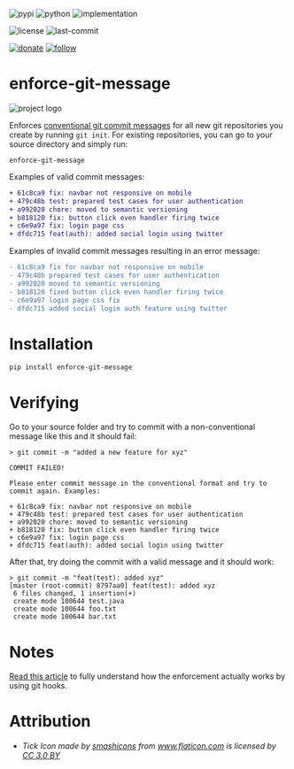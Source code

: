 ![pypi](https://img.shields.io/pypi/v/enforce-git-message.svg)
![python](https://img.shields.io/pypi/pyversions/enforce-git-message.svg)
![implementation](https://img.shields.io/pypi/implementation/enforce-git-message.svg)
<!-- https://img.shields.io/travis/prahladyeri/enforce-git-message/master.svg -->
<!-- ![docs](https://readthedocs.org/projects/enforce-git-message/badge/?version=latest) -->
![license](https://img.shields.io/github/license/prahladyeri/enforce-git-message.svg)
![last-commit](https://img.shields.io/github/last-commit/prahladyeri/enforce-git-message.svg)
<!--![commit-activity](https://img.shields.io/github/commit-activity/w/prahladyeri/enforce-git-message.svg)-->
[![donate](https://img.shields.io/badge/-Donate-blue.svg?logo=paypal)](https://www.paypal.com/cgi-bin/webscr?cmd=_s-xclick&hosted_button_id=JM8FUXNFUK6EU)
[![follow](https://img.shields.io/twitter/follow/prahladyeri.svg?style=social)](https://twitter.com/prahladyeri)
# enforce-git-message

![project logo](https://raw.githubusercontent.com/prahladyeri/enforce-git-message/master/logo.png)

Enforces [conventional git commit messages](https://www.conventionalcommits.org/en/v1.0.0-beta.4/) for all new git repositories you create by running `git init`. For existing repositories, you can go to your source directory and simply run:

	enforce-git-message

Examples of valid commit messages:

```diff
+ 61c8ca9 fix: navbar not responsive on mobile
+ 479c48b test: prepared test cases for user authentication
+ a992020 chore: moved to semantic versioning
+ b818120 fix: button click even handler firing twice
+ c6e9a97 fix: login page css
+ dfdc715 feat(auth): added social login using twitter
```

Examples of invalid commit messages resulting in an error message:

```diff
- 61c8ca9 fix for navbar not responsive on mobile
- 479c48b prepared test cases for user authentication
- a992020 moved to semantic versioning
- b818120 fixed button click even handler firing twice
- c6e9a97 login page css fix
- dfdc715 added social login auth feature using twitter
```

# Installation

	pip install enforce-git-message
	
	
# Verifying

Go to your source folder and try to commit with a non-conventional message like this and it should fail:

	> git commit -m "added a new feature for xyz"
	
	COMMIT FAILED!

	Please enter commit message in the conventional format and try to commit again. Examples:

	+ 61c8ca9 fix: navbar not responsive on mobile
	+ 479c48b test: prepared test cases for user authentication
	+ a992020 chore: moved to semantic versioning
	+ b818120 fix: button click even handler firing twice
	+ c6e9a97 fix: login page css
	+ dfdc715 feat(auth): added social login using twitter
	
After that, try doing the commit with a valid message and it should work:

	> git commit -m "feat(test): added xyz"
	[master (root-commit) 8797aa0] feat(test): added xyz
	 6 files changed, 1 insertion(+)
	 create mode 100644 test.java
	 create mode 100644 foo.txt
	 create mode 100644 bar.txt
	
# Notes

[Read this article](https://prahladyeri.com/blog/2019/06/how-to-enforce-conventional-commit-messages-using-git-hooks.html) to fully understand how the enforcement actually works by using git hooks.

# Attribution

- *Tick Icon made by [smashicons](https://www.flaticon.com/authors/smashicons) from www.flaticon.com is licensed by [CC 3.0 BY](http://creativecommons.org/licenses/by/3.0/)*